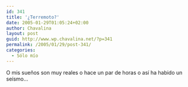 ```yaml
---
id: 341
title: '¿Terremoto?'
date: 2005-01-29T01:05:24+02:00
author: Chavalina
layout: post
guid: http://www.wp.chavalina.net/?p=341
permalink: /2005/01/29/post-341/
categories:
  - Sólo mío
---
```

O mis sueños son muy reales o hace un par de horas o así ha habido un seísmo…